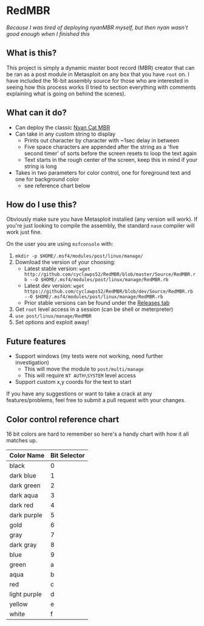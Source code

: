 # RedMBR

_Because I was tired of deploying nyanMBR myself, but then nyan wasn't good enough when I finished this_

## What is this?

This project is simply a dynamic master boot record (MBR) creator that can be ran as a post module in Metasploit on any box that you have `root` on. I have included the 16-bit assembly source for those who are interested in seeing how this process works (I tried to section everything with comments explaining what is going on behind the scenes). 

## What can it do?

* Can deploy the classic [Nyan Cat MBR](https://github.com/brainsmoke/NyanMBR) 
* Can take in any custom string to display
  * Prints out character by character with ~1sec delay in between
  * Five space characters are appended after the string as a 'five second timer' of sorts before the screen resets to loop the text again
  * Text starts in the rough center of the screen, keep this in mind if your string is long
* Takes in two parameters for color control,  one for foreground text and one for background color
  * see reference chart below

## How do I use this?

Obviously make sure you have Metasploit installed (any version will work). If you're just looking to compile the assembly, the standard `nasm` compiler will work just fine.

On the user you are using `msfconsole` with:

1. `mkdir -p $HOME/.msf4/modules/post/linux/manage/`
2. Download the version of your choosing:
   * Latest stable version: `wget http://github.com/cyclawps52/RedMBR/blob/master/Source/RedMBR.rb --O $HOME/.msf4/modules/post/linux/manage/RedMBR.rb`
   * Latest dev version: `wget https://github.com/cyclawps52/RedMBR/blob/dev/Source/RedMBR.rb --O $HOME/.msf4/modules/post/linux/manage/RedMBR.rb`
   * Prior stable versions can be found under the [Releases tab](https://github.com/cyclawps52/RedMBR/releases)
3. Get `root` level access in a session (can be shell or meterpreter)
4. `use post/linux/manage/RedMBR`
5. Set options and exploit away!


## Future features

* Support windows (my tests were not working, need further investigation)
  * This will move the module to `post/multi/manage`
  * This will require `NT AUTH\SYSTEM` level access
* Support custom x,y coords for the text to start

If you have any suggestions or want to take a crack at any features/problems, feel free to submit a pull request with your changes.

## Color control reference chart

16 bit colors are hard to remember so here's a handy chart with how it all matches up. 

| Color Name | Bit Selector |
| - | - |
| black | 0 |
| dark blue | 1 
| dark green| 2 |
| dark aqua| 3 |
| dark red| 4 |
| dark purple| 5 |
| gold| 6 |
| gray| 7 |
| dark gray| 8 |
| blue| 9 |
| green| a |
| aqua| b |
| red| c |
| light purple| d |
| yellow| e |
| white| f |